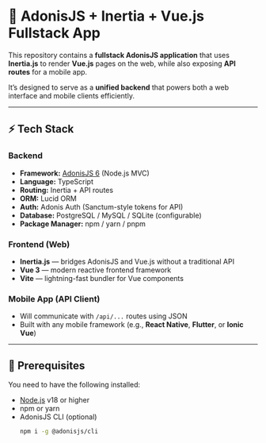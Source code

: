 # 🧠 AdonisJS + Inertia + Vue.js Fullstack App

This repository contains a **fullstack AdonisJS application** that uses **Inertia.js** to render **Vue.js** pages on the web, while also exposing **API routes** for a mobile app.  

It’s designed to serve as a **unified backend** that powers both a web interface and mobile clients efficiently.

---

## ⚡ Tech Stack

### Backend
- **Framework:** [AdonisJS 6](https://adonisjs.com/) (Node.js MVC)
- **Language:** TypeScript
- **Routing:** Inertia + API routes
- **ORM:** Lucid ORM
- **Auth:** Adonis Auth (Sanctum-style tokens for API)
- **Database:** PostgreSQL / MySQL / SQLite (configurable)
- **Package Manager:** npm / yarn / pnpm

### Frontend (Web)
- **Inertia.js** — bridges AdonisJS and Vue.js without a traditional API
- **Vue 3** — modern reactive frontend framework
- **Vite** — lightning-fast bundler for Vue components

### Mobile App (API Client)
- Will communicate with `/api/...` routes using JSON
- Built with any mobile framework (e.g., **React Native**, **Flutter**, or **Ionic Vue**)

---

## 🧰 Prerequisites

You need to have the following installed:

- [Node.js](https://nodejs.org/) v18 or higher
- npm or yarn
- AdonisJS CLI (optional)
  ```bash
  npm i -g @adonisjs/cli
